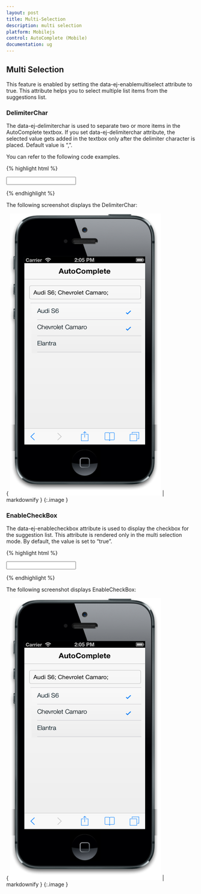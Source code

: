 ```yaml
---
layout: post
title: Multi-Selection
description: multi selection
platform: Mobilejs
control: AutoComplete (Mobile) 
documentation: ug
---
```


## Multi Selection

This feature is enabled by setting the data-ej-enablemultiselect attribute to true. This attribute helps you to select multiple list items from the suggestions list.

### DelimiterChar

The data-ej-delimiterchar is used to separate two or more items in the AutoComplete textbox. If you set data-ej-delimiterchar attribute, the selected value gets added in the textbox only after the delimiter character is placed. Default value is “,”.

You can refer to the following code examples.

{% highlight html %}

<input id="autocomplete_sample" data-role="ejmautocomplete"  data-ej-enablemultiselect=true data-ej-delimiterchar=";" data-ej-datasource="window.datasrc" data-ej-fields-text="name" />



{% endhighlight %}



The following screenshot displays the DelimiterChar:

{ ![](Multi-Selection_images/Multi-Selection_img1.png) | markdownify }
{:.image }


### EnableCheckBox

The data-ej-enablecheckbox attribute is used to display the checkbox for the suggestion list. This attribute is rendered only in the multi selection mode. By default, the value is set to “true”.

{% highlight html %}

<input id="autocomplete_sample" data-role="ejmautocomplete"  data-ej-enablemultiselect=true data-ej-enablecheckbox="true" data-ej-datasource="window.datasrc" data-ej-fields-text="name" />    



{% endhighlight %}



The following screenshot displays EnableCheckBox:

{ ![C:/Users/apoorvah.ramanathan/Desktop/1.png](Multi-Selection_images/Multi-Selection_img2.png) | markdownify }
{:.image }



